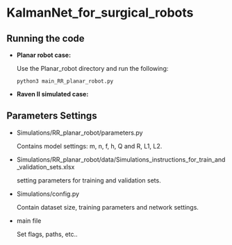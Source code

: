 # KalmanNet_for_surgical_robots

## Running the code
- **Planar robot case:**

  Use the Planar_robot directory and run the following:

  `python3 main_RR_planar_robot.py`

- **Raven II simulated case:**

## Parameters Settings
- Simulations/RR_planar_robot/parameters.py

  Contains model settings: m, n, f, h, Q and R, L1, L2.
  
- Simulations/RR_planar_robot/data/Simulations_instructions_for_train_and_validation_sets.xlsx
  
  setting parameters for training and validation sets.
  
- Simulations/config.py
  
  Contain dataset size, training parameters and network settings.
  
- main file
  
  Set flags, paths, etc..
